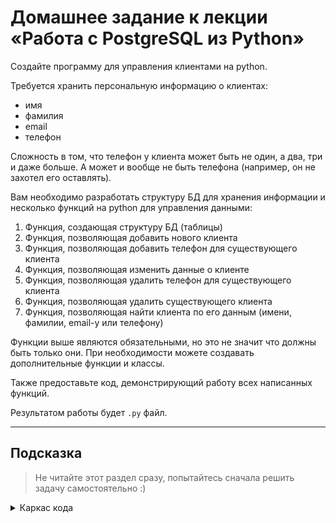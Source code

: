# Домашнее задание к лекции «Работа с PostgreSQL из Python»

Создайте программу для управления клиентами на python.

Требуется хранить персональную информацию о клиентах:

- имя
- фамилия
- email
- телефон

Сложность в том, что телефон у клиента может быть не один, а два, три и даже больше. А может и вообще не быть телефона (например, он не захотел его оставлять).

Вам необходимо разработать структуру БД для хранения информации и несколько функций на python для управления данными:

1. Функция, создающая структуру БД (таблицы)
1. Функция, позволяющая добавить нового клиента
1. Функция, позволяющая добавить телефон для существующего клиента
1. Функция, позволяющая изменить данные о клиенте
1. Функция, позволяющая удалить телефон для существующего клиента
1. Функция, позволяющая удалить существующего клиента
1. Функция, позволяющая найти клиента по его данным (имени, фамилии, email-у или телефону)

Функции выше являются обязательными, но это не значит что должны быть только они. При необходимости можете создавать дополнительные функции и классы.

Также предоставьте код, демонстрирующий работу всех написанных функций.

Результатом работы будет `.py` файл.

---

## Подсказка

> Не читайте этот раздел сразу, попытайтесь сначала решить задачу самостоятельно :)
<details>

<summary>Каркас кода</summary>

```py
import psycopg2
def create_db(conn):
    pass
def add_client(conn, first_name, last_name, email, phones=None):
    pass
def add_phone(conn, client_id, phone):
    pass
def change_client(conn, client_id, first_name=None, last_name=None, email=None, phones=None):
    pass
def delete_phone(conn, client_id, phone):
    pass
def delete_client(conn, client_id):
    pass
def find_client(conn, first_name=None, last_name=None, email=None, phone=None):
    pass
with psycopg2.connect(database="clients_db", user="postgres", password="postgres") as conn:
    pass  # вызывайте функции здесь
conn.close()
```

</details>